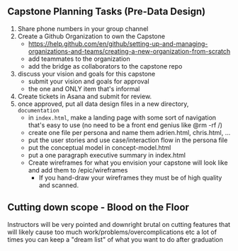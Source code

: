 ## Capstone Planning Tasks (Pre-Data Design)
1. Share phone numbers in your group channel
2. Create a Github Organization to own the Capstone
    - https://help.github.com/en/github/setting-up-and-managing-organizations-and-teams/creating-a-new-organization-from-scratch
    - add teammates to the organization
    - add the bridge as collaborators to the capstone repo
3. discuss your vision and goals for this capstone
    - submit your vision and goals for approval
    - the one and ONLY item that's informal
4. Create tickets in Asana and submit for review.
5. once approved, put all data design files in a new directory, `documentation`
    - in `index.html`, make a landing page with some sort of navigation that's easy to use (no need to be a front end genius like @rm -rf /)
    - create one file per persona and name them adrien.html, chris.html, ...
    - put the user stories and use case/interaction flow in the persona file
    - put the conceptual model in concept-model.html
    - put a one paragraph executive summary in index.html
    - Create wireframes for what you envision your capstone will look like and add them to /epic/wireframes
        - If you hand-draw your wireframes they must be of high quality and scanned.

## Cutting down scope - Blood on the Floor
Instructors will be very pointed and downright brutal on cutting features that will likely cause too much work/problems/overcomplications etc
a lot of times you can keep a "dream list" of what you want to do after graduation